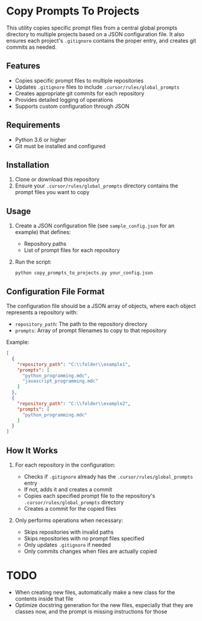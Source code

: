 # Copy Prompts To Projects

This utility copies specific prompt files from a central global prompts directory to multiple projects based on a JSON configuration file. It also ensures each project's `.gitignore` contains the proper entry, and creates git commits as needed.

## Features

- Copies specific prompt files to multiple repositories
- Updates `.gitignore` files to include `.cursor/rules/global_prompts`
- Creates appropriate git commits for each repository
- Provides detailed logging of operations
- Supports custom configuration through JSON

## Requirements

- Python 3.6 or higher
- Git must be installed and configured

## Installation

1. Clone or download this repository
2. Ensure your `.cursor/rules/global_prompts` directory contains the prompt files you want to copy

## Usage

1. Create a JSON configuration file (see `sample_config.json` for an example) that defines:
   - Repository paths
   - List of prompt files for each repository

2. Run the script:
   ```
   python copy_prompts_to_projects.py your_config.json
   ```

## Configuration File Format

The configuration file should be a JSON array of objects, where each object represents a repository with:
- `repository_path`: The path to the repository directory
- `prompts`: Array of prompt filenames to copy to that repository

Example:
```json
[
  {
    "repository_path": "C:\\folder\\example1",
    "prompts": [
      "python_programming.mdc",
      "javascript_programming.mdc"
    ]
  },
  {
    "repository_path": "C:\\folder\\example2",
    "prompts": [
      "python_programming.mdc"
    ]
  }
]
```

## How It Works

1. For each repository in the configuration:
   - Checks if `.gitignore` already has the `.cursor/rules/global_prompts` entry
   - If not, adds it and creates a commit
   - Copies each specified prompt file to the repository's `.cursor/rules/global_prompts` directory
   - Creates a commit for the copied files

2. Only performs operations when necessary:
   - Skips repositories with invalid paths
   - Skips repositories with no prompt files specified
   - Only updates `.gitignore` if needed
   - Only commits changes when files are actually copied

# TODO
- When creating new files, automatically make a new class for the contents inside that file
- Optimize docstring generation for the new files, especially that they are classes now, and the prompt is missing instructions for those
